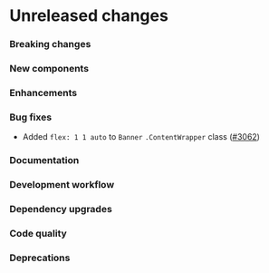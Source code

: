# Unreleased changes

### Breaking changes

### New components

### Enhancements

### Bug fixes

- Added `flex: 1 1 auto` to `Banner` `.ContentWrapper` class ([#3062](https://github.com/Shopify/polaris-react/pull/3062))

### Documentation

### Development workflow

### Dependency upgrades

### Code quality

### Deprecations

